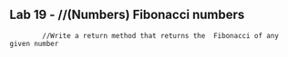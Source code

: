 ## Lab 19 - //(Numbers) Fibonacci numbers
            //Write a return method that returns the  Fibonacci of any given number